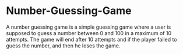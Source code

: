 # Number-Guessing-Game
A number guessing game is a simple guessing game where a user is supposed to guess a number between 0 and 100 in a maximum of 10 attempts. The game will end after 10 attempts and if the player failed to guess the number, and then he loses the game.
